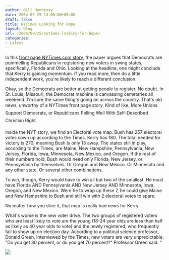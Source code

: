 ```yaml
---
author: Bill Hennessy
date: 2004-09-25 13:00:00+00:00
draft: false
title: NYTimes Looking for Hope
layout: blog
url: /2004/09/25/nytimes-looking-for-hope/
categories:
- Latest
---
```


In this [front page NYTimes.com story](https://www.nytimes.com/2004/09/26/politics/campaign/26vote.html?hp), the paper argues that Democrats are pummelling Republicans in registering new voters in swing states, specifically, Florida and Ohio. Looking at the headline, one might conclude that Kerry is gaining momentum. If you read more, then do a little independent work, you're likely to reach a different conclusion.

Okay, so the Democrats are better at getting people to register. No doubt. In St. Louis, Missouri, the Democrat machine is canvassing cemetaries all weekend. I'm sure the same thing's going on across the country. That's old news, unworthy of a NYTimes front page story. Kind of like, More Unions Support Democrats, or Republicans Polling Well With Self-Described Christian Right.

Inside the NYT story, we find an Electoral vote map. Bush has 257 electoral votes sown up according to the Times. Kerry has 180. The total needed for victory is 270, meaning Bush is only 13 away. The states still in play, according to the Times, are Maine, New Hampshire, Pennsylvania, New Jersey, Florida, Iowa, Minnesota, New Mexico, and Oregon. If the rest of their numbers hold, Bush would need only Florida, New Jersey, or Pennsyvlania by themselves. Or Oregon and New Mexico. Or Minnesota and any other state. Or several other combinations.

To win, though, Kerry would have to win all but two of the smallest. He must have Florida AND Pennsylvania AND New Jersey AND Minnesota, Iowa, Oregon, and New Mexico. Were he to wrap up these 7, he could give Maine and New Hampshire to Bush and still win with 2 electoral votes to spare.

No matter how you slice it, that map is really bad news for Kerry.

What's worse is the new voter drive. The two groups of registered voters who are least likely to vote are the young (18-24 year olds are less than half as likely as 40 year olds to vote) and the newly registered, who frequently fail to show up on election day. According to a political science professor, Donald Green, interviewed by the Times, new voters are very unpredictable. "Do you get 30 percent, or do you get 70 percent?" Professor Green said. "

![](https://blog.billhennessy.com/aggbug.aspx?PostID=547)

